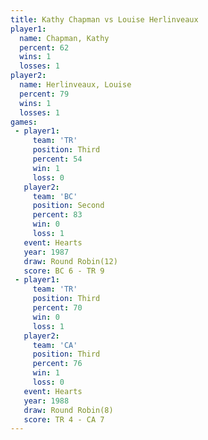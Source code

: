 ```yaml
---
title: Kathy Chapman vs Louise Herlinveaux
player1:                   
  name: Chapman, Kathy     
  percent: 62              
  wins: 1                  
  losses: 1                
player2:                   
  name: Herlinveaux, Louise
  percent: 79              
  wins: 1                  
  losses: 1                
games:
 - player1:         
     team: 'TR'     
     position: Third
     percent: 54    
     win: 1         
     loss: 0        
   player2:          
     team: 'BC'      
     position: Second
     percent: 83     
     win: 0          
     loss: 1         
   event: Hearts        
   year: 1987           
   draw: Round Robin(12)
   score: BC 6 - TR 9   
 - player1:         
     team: 'TR'     
     position: Third
     percent: 70    
     win: 0         
     loss: 1        
   player2:         
     team: 'CA'     
     position: Third
     percent: 76    
     win: 1         
     loss: 0        
   event: Hearts       
   year: 1988          
   draw: Round Robin(8)
   score: TR 4 - CA 7  
---
```

